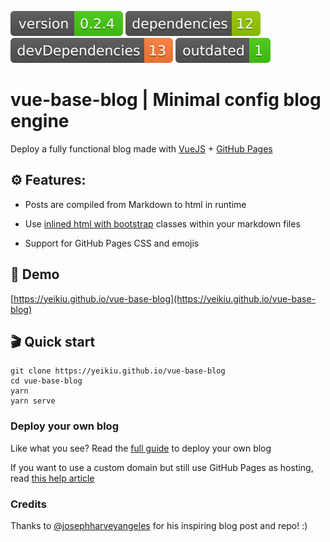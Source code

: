 <img src=".ci/npm-version-badge.svg" /> <img src=".ci/npm-dependencies-badge.svg" /> <img src=".ci/npm-devdependencies-badge.svg" /> <img src=".ci/npm-outdated-dependencies-badge.svg" />


# vue-base-blog | Minimal config blog engine

Deploy a fully functional blog made with [VueJS](https://vuejs.org/) + [GitHub Pages](https://guides.github.com/features/pages/)


## ⚙️ Features:

* Posts are compiled from Markdown to html in runtime

* Use [inlined html with bootstrap](/#/features/inline-bootstrap-html) classes within your markdown files

* Support for GitHub Pages CSS and emojis


## 👀 Demo

[https://yeikiu.github.io/vue-base-blog](https://yeikiu.github.io/vue-base-blog)


## 🎬 Quick start

    git clone https://yeikiu.github.io/vue-base-blog
    cd vue-base-blog
    yarn
    yarn serve


### Deploy your own blog

Like what you see?
Read the [full guide](/#/guide/setup-yor-vue-markdown-blog) to deploy your own blog

If you want to use a custom domain but still use GitHub Pages as hosting, read [this help article](https://help.github.com/en/articles/using-a-custom-domain-with-github-pages)


### Credits

Thanks to [@josephharveyangeles](https://github.com/josephharveyangeles/vue-markdown-blog) for his inspiring blog post and repo! :)